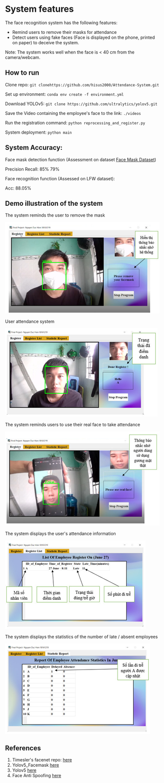 # System features

The face recognition system has the following features:
+ Remind users to remove their masks for attendance
+ Detect users using fake faces (Face is displayed on the phone, printed on paper) to deceive the system.

Note: The system works well when the face is < 40 cm from the camera/webcam.



## How to run
Clone repo:
`git clonehttps://github.com/hisus2000/Attendance-System.git `

Set up environment:
`conda env create -f environment.yml`

Download YOLOv5:
`git clone https://github.com/ultralytics/yolov5.git`

Save the Video containing the employee's face to the link: `./videos`

Run the registration command:
`python reprocessing_and_register.py`

System deployment:
`python main`

## System Accuracy:
Face mask detection function (Assessment on dataset [Face Mask Dataset](https://drive.google.com/drive/folders/1xllrPRw1Kg1kxbx4dmBMNSahn97G_ZV9?usp=sharing))

Precision Recall: 85% 79%

Face recognition function (Assessed on LFW dataset):

Acc: 88.05%

## Demo illustration of the system

The system reminds the user to remove the mask

![FaceMask](https://github.com/hisus2000/Attendance-System/blob/main/pic/FaceMask.jpg)

User attendance system

![FaceNoMask](https://github.com/hisus2000/Attendance-System/blob/main/pic/FaceNoMask.jpg)

The system reminds users to use their real face to take attendance

![FakeFace](https://github.com/hisus2000/Attendance-System/blob/main/pic/FakeFace.jpg)

The system displays the user's attendance information

![RegisterList](https://github.com/hisus2000/Attendance-System/blob/main/pic/RegisterList.jpg)

The system displays the statistics of the number of late / absent employees

![Report](https://github.com/hisus2000/Attendance-System/blob/main/pic/Report.jpg)

## References
1. Timesler's facenet repo: [here](https://github.com/timesler/facenet-pytorch)
2. Yolov5_Facemask [here](https://github.com/deepakat002/yolov5_facemask)
3. Yolov5 [here](https://github.com/ultralytics/yolov5)
4. Face Anti Spoofing [here](https://github.com/FaceGg/Face-Anti-Spoofing-RGB)
